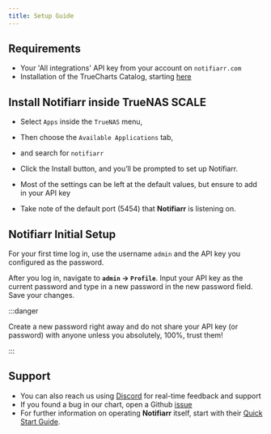 ```yaml
---
title: Setup Guide
---
```


## Requirements

- Your 'All integrations' API key from your account on `notifiarr.com`
- Installation of the TrueCharts Catalog, starting [here](/platforms/scale/guides/getting-started/#adding-truecharts)

## Install Notifiarr inside TrueNAS SCALE

- Select `Apps` inside the `TrueNAS` menu,
- Then choose the `Available Applications` tab,
- and search for `notifiarr`

- Click the Install button, and you’ll be prompted to set up Notifiarr.
- Most of the settings can be left at the default values, but ensure to add in your API key
- Take note of the default port (5454) that **Notifiarr** is listening on.

## Notifiarr Initial Setup

For your first time log in, use the username `admin` and the API key you configured as the password.

After you log in, navigate to **`admin` -> `Profile`**. Input your API key as the current password and type in a new password in the new password field. Save your changes.

:::danger

Create a new password right away and do not share your API key (or password) with anyone unless you absolutely, 100%, trust them!

:::

## Support

- You can also reach us using [Discord](/s/discord) for real-time feedback and support
- If you found a bug in our chart, open a Github [issue](https://github.com/truecharts/apps/issues/new/choose)
- For further information on operating **Notifiarr** itself, start with their [Quick Start Guide](https://notifiarr.wiki/en/QuickStart).
